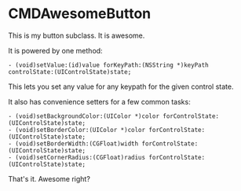 # CMDAwesomeButton

This is my button subclass. It is awesome.

It is powered by one method:

```objc
- (void)setValue:(id)value forKeyPath:(NSString *)keyPath controlState:(UIControlState)state;
```

This lets you set any value for any keypath for the given control state.

It also has convenience setters for a few common tasks:

```objc
- (void)setBackgroundColor:(UIColor *)color forControlState:(UIControlState)state;
- (void)setBorderColor:(UIColor *)color forControlState:(UIControlState)state;
- (void)setBorderWidth:(CGFloat)width forControlState:(UIControlState)state;
- (void)setCornerRadius:(CGFloat)radius forControlState:(UIControlState)state;
```

That's it. Awesome right?
